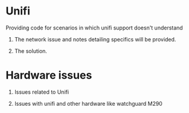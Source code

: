 # Unifi
Providing code for scenarios in which unifi support doesn't understand

1. The network issue and notes detailing specifics will be provided.

2. The solution.


# Hardware issues 

1. Issues related to Unifi

2. Issues with unifi and other hardware like watchguard M290
